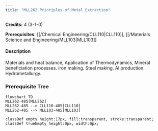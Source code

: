 ```yaml
---
title: "MLL262 Principles of Metal Extraction"
---
```

**Credits:** 4 (3-1-0)

**Prerequisites:** [[/Chemical Engineering/CLL110|CLL110]], [[/Materials Science and Engineering/MLL103|MLL103]]

#### Description
Materials and heat balance, Application of Thermodynamics, Mineral beneficiation processes. Iron making. Steel making. Al production. Hydrometallurgy.

### Prerequisite Tree

```mermaid
flowchart TD
MLL262-485[MLL262]
MLL262-485 --> CLL110-485[CLL110]
MLL262-485 --> MLL103-485[MLL103]

classDef empty height:17px, fill:transparent, stroke:transparent;
classDef trueEmpty height:0px, width:0px;
```